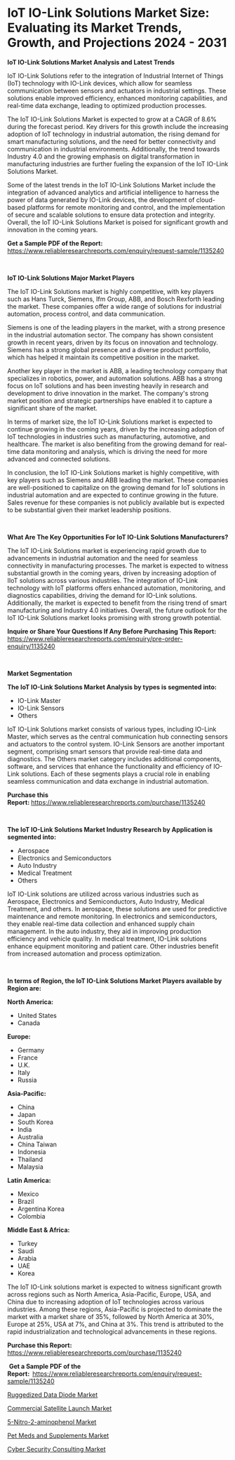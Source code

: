 <p><h1>IoT IO-Link Solutions Market Size: Evaluating its Market Trends, Growth, and Projections 2024 - 2031</h1></p><p><strong>IoT IO-Link Solutions Market Analysis and Latest Trends</strong></p>
<p><p>IoT IO-Link Solutions refer to the integration of Industrial Internet of Things (IoT) technology with IO-Link devices, which allow for seamless communication between sensors and actuators in industrial settings. These solutions enable improved efficiency, enhanced monitoring capabilities, and real-time data exchange, leading to optimized production processes.</p><p>The IoT IO-Link Solutions Market is expected to grow at a CAGR of 8.6% during the forecast period. Key drivers for this growth include the increasing adoption of IoT technology in industrial automation, the rising demand for smart manufacturing solutions, and the need for better connectivity and communication in industrial environments. Additionally, the trend towards Industry 4.0 and the growing emphasis on digital transformation in manufacturing industries are further fueling the expansion of the IoT IO-Link Solutions Market.</p><p>Some of the latest trends in the IoT IO-Link Solutions Market include the integration of advanced analytics and artificial intelligence to harness the power of data generated by IO-Link devices, the development of cloud-based platforms for remote monitoring and control, and the implementation of secure and scalable solutions to ensure data protection and integrity. Overall, the IoT IO-Link Solutions Market is poised for significant growth and innovation in the coming years.</p></p>
<p><strong>Get a Sample PDF of the Report:&nbsp;</strong> <a href="https://www.reliableresearchreports.com/enquiry/request-sample/1135240">https://www.reliableresearchreports.com/enquiry/request-sample/1135240</a></p>
<p>&nbsp;</p>
<p><strong>IoT IO-Link Solutions Major Market Players</strong></p>
<p><p>The IoT IO-Link Solutions market is highly competitive, with key players such as Hans Turck, Siemens, Ifm Group, ABB, and Bosch Rexforth leading the market. These companies offer a wide range of solutions for industrial automation, process control, and data communication. </p><p>Siemens is one of the leading players in the market, with a strong presence in the industrial automation sector. The company has shown consistent growth in recent years, driven by its focus on innovation and technology. Siemens has a strong global presence and a diverse product portfolio, which has helped it maintain its competitive position in the market.</p><p>Another key player in the market is ABB, a leading technology company that specializes in robotics, power, and automation solutions. ABB has a strong focus on IoT solutions and has been investing heavily in research and development to drive innovation in the market. The company's strong market position and strategic partnerships have enabled it to capture a significant share of the market.</p><p>In terms of market size, the IoT IO-Link Solutions market is expected to continue growing in the coming years, driven by the increasing adoption of IoT technologies in industries such as manufacturing, automotive, and healthcare. The market is also benefiting from the growing demand for real-time data monitoring and analysis, which is driving the need for more advanced and connected solutions.</p><p>In conclusion, the IoT IO-Link Solutions market is highly competitive, with key players such as Siemens and ABB leading the market. These companies are well-positioned to capitalize on the growing demand for IoT solutions in industrial automation and are expected to continue growing in the future. Sales revenue for these companies is not publicly available but is expected to be substantial given their market leadership positions.</p></p>
<p>&nbsp;</p>
<p><strong>What Are The Key Opportunities For IoT IO-Link Solutions Manufacturers?</strong></p>
<p><p>The IoT IO-Link Solutions market is experiencing rapid growth due to advancements in industrial automation and the need for seamless connectivity in manufacturing processes. The market is expected to witness substantial growth in the coming years, driven by increasing adoption of IIoT solutions across various industries. The integration of IO-Link technology with IoT platforms offers enhanced automation, monitoring, and diagnostics capabilities, driving the demand for IO-Link solutions. Additionally, the market is expected to benefit from the rising trend of smart manufacturing and Industry 4.0 initiatives. Overall, the future outlook for the IoT IO-Link Solutions market looks promising with strong growth potential.</p></p>
<p><strong>Inquire or Share Your Questions If Any Before Purchasing This Report:</strong> <a href="https://www.reliableresearchreports.com/enquiry/pre-order-enquiry/1135240">https://www.reliableresearchreports.com/enquiry/pre-order-enquiry/1135240</a></p>
<p>&nbsp;</p>
<p><strong>Market Segmentation</strong></p>
<p><strong>The IoT IO-Link Solutions Market Analysis by types is segmented into:</strong></p>
<p><ul><li>IO-Link Master</li><li>IO-Link Sensors</li><li>Others</li></ul></p>
<p><p>IoT IO-Link Solutions market consists of various types, including IO-Link Master, which serves as the central communication hub connecting sensors and actuators to the control system. IO-Link Sensors are another important segment, comprising smart sensors that provide real-time data and diagnostics. The Others market category includes additional components, software, and services that enhance the functionality and efficiency of IO-Link solutions. Each of these segments plays a crucial role in enabling seamless communication and data exchange in industrial automation.</p></p>
<p><strong>Purchase this Report:&nbsp;</strong><a href="https://www.reliableresearchreports.com/purchase/1135240">https://www.reliableresearchreports.com/purchase/1135240</a></p>
<p>&nbsp;</p>
<p><strong>The IoT IO-Link Solutions Market Industry Research by Application is segmented into:</strong></p>
<p><ul><li>Aerospace</li><li>Electronics and Semiconductors</li><li>Auto Industry</li><li>Medical Treatment</li><li>Others</li></ul></p>
<p><p>IoT IO-Link solutions are utilized across various industries such as Aerospace, Electronics and Semiconductors, Auto Industry, Medical Treatment, and others. In aerospace, these solutions are used for predictive maintenance and remote monitoring. In electronics and semiconductors, they enable real-time data collection and enhanced supply chain management. In the auto industry, they aid in improving production efficiency and vehicle quality. In medical treatment, IO-Link solutions enhance equipment monitoring and patient care. Other industries benefit from increased automation and process optimization.</p></p>
<p>&nbsp;</p>
<p><strong>In terms of Region, the IoT IO-Link Solutions Market Players available by Region are:</strong></p>
<p>
    <p> <strong> North America: </strong>
        <ul>
            <li>United States</li>
            <li>Canada</li>
        </ul>
        </p> 
    <p> <strong> Europe: </strong>
        <ul>
            <li>Germany</li>
            <li>France</li>
            <li>U.K.</li>
            <li>Italy</li>
            <li>Russia</li>
        </ul>
        </p> 
    <p> <strong> Asia-Pacific: </strong>
        <ul>
            <li>China</li>
            <li>Japan</li>
            <li>South Korea</li>
            <li>India</li>
            <li>Australia</li>
            <li>China Taiwan</li>
            <li>Indonesia</li>
            <li>Thailand</li>
            <li>Malaysia</li>
        </ul>
        </p> 
    <p> <strong> Latin America: </strong>
        <ul>
            <li>Mexico</li>
            <li>Brazil</li>
            <li>Argentina Korea</li>
            <li>Colombia</li>
        </ul>
        </p> 
    <p> <strong> Middle East & Africa: </strong>
        <ul>
            <li>Turkey</li>
            <li>Saudi</li>
            <li>Arabia</li>
            <li>UAE</li>
            <li>Korea</li>
        </ul>
    </p>
    </p>
<p><p>The IoT IO-Link solutions market is expected to witness significant growth across regions such as North America, Asia-Pacific, Europe, USA, and China due to increasing adoption of IoT technologies across various industries. Among these regions, Asia-Pacific is projected to dominate the market with a market share of 35%, followed by North America at 30%, Europe at 25%, USA at 7%, and China at 3%. This trend is attributed to the rapid industrialization and technological advancements in these regions.</p></p>
<p><strong>Purchase this Report: </strong><a href="https://www.reliableresearchreports.com/purchase/1135240">https://www.reliableresearchreports.com/purchase/1135240</a></p>
<p>&nbsp;<strong>Get a Sample PDF of the Report:&nbsp;&nbsp;</strong><a href="https://www.reliableresearchreports.com/enquiry/request-sample/1135240">https://www.reliableresearchreports.com/enquiry/request-sample/1135240</a></p>
<p><strong></strong></p>
<p><p><a href="https://issuu.com/reportprime-2/docs/ruggedized-data-diode-market-size-2030.pptx">Ruggedized Data Diode Market</a></p><p><a href="https://medium.com/@samanthamills76/commercial-satellite-launch-market-the-key-to-successful-business-strategy-forecast-till-2031-c77698b3a141">Commercial Satellite Launch Market</a></p><p><a href="https://github.com/nicoletavirag/Market-Research-Report-List-2/blob/main/5-nitro-2-aminophenol-market.md">5-Nitro-2-aminophenol Market</a></p><p><a href="https://github.com/mauripalmi/Market-Research-Report-List-2/blob/main/pet-meds-and-supplements-market.md">Pet Meds and Supplements Market</a></p><p><a href="https://medium.com/@samanthamills76/cyber-security-consulting-market-research-report-its-history-and-forecast-2024-to-2031-b677a18c90fd">Cyber Security Consulting Market</a></p></p>